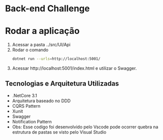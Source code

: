 # Back-end Challenge

# Rodar a aplicação

1) Acessar a pasta ../src/UI/Api
2) Rodar o comando
    ```sh
    dotnet run --urls=http://localhost:5001/
    ```
3) Acessar http://localhost:5001/index.html e utilizar o Swagger.

## Tecnologias e Arquitetura Utilizadas
- .NetCore 3.1
- Arquitetura baseado no DDD
- CQRS Pattern
- Xunit
- Swagger
- Notification Pattern
- Obs: Esse codigo foi desenvolvido pelo Vscode pode ocorrer quebra na estrutura de pastas se visto pelo Visual Studio
